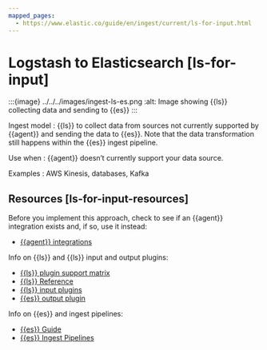 ```yaml
---
mapped_pages:
  - https://www.elastic.co/guide/en/ingest/current/ls-for-input.html
---
```


# Logstash to Elasticsearch [ls-for-input]

:::{image} ../../../images/ingest-ls-es.png
:alt: Image showing {{ls}} collecting data and sending to {{es}}
:::

Ingest model
:   {{ls}} to collect data from sources not currently supported by {{agent}} and sending the data to {{es}}. Note that the data transformation still happens within the {{es}} ingest pipeline.

Use when
:   {{agent}} doesn’t currently support your data source.

Examples
:   AWS Kinesis, databases, Kafka


## Resources [ls-for-input-resources]

Before you implement this approach, check to see if an {{agent}} integration exists and, if so, use it instead:

* [{{agent}} integrations](https://docs.elastic.co/en/integrations)

Info on {{ls}} and {{ls}} input and output plugins:

* [{{ls}} plugin support matrix](https://www.elastic.co/support/matrix#logstash_plugins)
* [{{ls}} Reference](https://www.elastic.co/guide/en/logstash/current)
* [{{ls}} input plugins](logstash://reference/input-plugins.md)
* [{{es}} output plugin](logstash://reference/plugins-outputs-elasticsearch.md)

Info on {{es}} and ingest pipelines:

* [{{es}} Guide](https://www.elastic.co/guide/en/elasticsearch/reference/current)
* [{{es}} Ingest Pipelines](../transform-enrich/ingest-pipelines.md)

